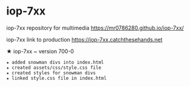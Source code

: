 # iop-7xx

iop-7xx repository for multimedia
https://mr0786280.github.io/iop-7xx/

iop-7xx link to production
https://iop-7xx.catchthesehands.net

★ iop-7xx ~ version 700-0
	
	★ added snowman divs into index.html
	★ created assets/css/style.css file
	★ created styles for snowman divs
	★ linked style.css file in index.html
	